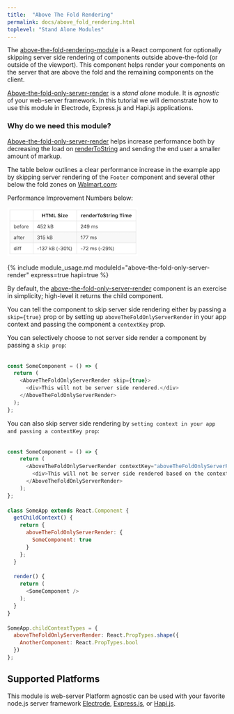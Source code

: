 ```yaml
---
title:  "Above The Fold Rendering"
permalink: docs/above_fold_rendering.html
toplevel: "Stand Alone Modules"
---
```


The [above-the-fold-rendering-module](https://github.com/electrode-io/above-the-fold-only-server-render) is a React component for optionally skipping server side rendering of components outside above-the-fold (or outside of the viewport). This component helps render your components on the server that are above the fold and the remaining components on the client.

[Above-the-fold-only-server-render](https://github.com/electrode-io/above-the-fold-only-server-render) is a *stand alone* module. It is *agnostic* of your web-server framework. In this tutorial we will demonstrate how to use this module in Electrode, Express.js and Hapi.js applications.

### Why do we need this module?

[Above-the-fold-only-server-render](https://github.com/electrode-io/above-the-fold-only-server-render) helps increase performance both by decreasing the load on [renderToString](https://facebook.github.io/react/docs/top-level-api.html#reactdomserver.rendertostring) and sending the end user a smaller amount of markup.

The table below outlines a clear performance increase in the example app by skipping server rendering of the `Footer` component and several other below the fold zones on [Walmart.com](http://www.walmart.com):

Performance Improvement Numbers below:

![above-the-fold-table](/img/above-the-fold-table.png)

{% include module_usage.md moduleId="above-the-fold-only-server-render" express=true hapi=true %}

By default, the [above-the-fold-only-server-render](https://github.com/electrode-io/above-the-fold-only-server-render) component is an exercise in simplicity; high-level it returns the child component.

You can tell the component to skip server side rendering either by passing a `skip={true}` prop or by setting up `aboveTheFoldOnlyServerRender` in your app context and passing the component a `contextKey` prop.

You can selectively choose to not server side render a component by passing a `skip prop`:

```js

const SomeComponent = () => {
  return (
    <AboveTheFoldOnlyServerRender skip={true}>
      <div>This will not be server side rendered.</div>
    </AboveTheFoldOnlyServerRender>
  );
};

```

You can also skip server side rendering by `setting context in your app and passing a contextKey prop`:

```js

const SomeComponent = () => {
    return (
      <AboveTheFoldOnlyServerRender contextKey="aboveTheFoldOnlyServerRender.SomeComponent">
        <div>This will not be server side rendered based on the context.</div>
      </AboveTheFoldOnlyServerRender>
    );
};

class SomeApp extends React.Component {
  getChildContext() {
    return {
      aboveTheFoldOnlyServerRender: {
        SomeComponent: true
      }
    };
  }

  render() {
    return (
      <SomeComponent />
    );
  }
}

SomeApp.childContextTypes = {
  aboveTheFoldOnlyServerRender: React.PropTypes.shape({
    AnotherComponent: React.PropTypes.bool
  })
};

```

## Supported Platforms

This module is web-server Platform agnostic can be used with your favorite node.js server framework [Electrode](https://github.com/electrode-io/electrode-boilerplate-universal-react-node), [Express.js](https://github.com/electrode-io/express-example-with-standalone-electrode-modules), or [Hapi.js](https://github.com/electrode-io/hapijs-example-with-standalone-electrode-modules).
